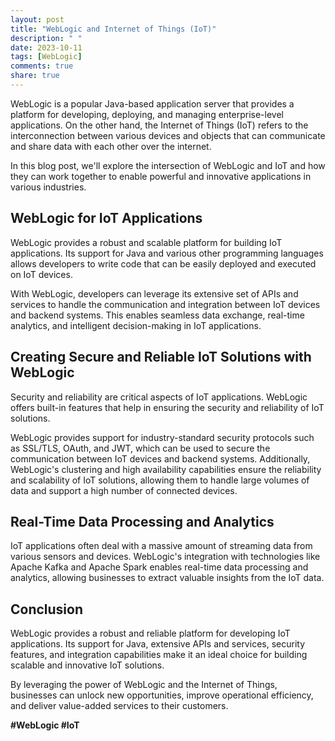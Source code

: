 ```yaml
---
layout: post
title: "WebLogic and Internet of Things (IoT)"
description: " "
date: 2023-10-11
tags: [WebLogic]
comments: true
share: true
---
```


WebLogic is a popular Java-based application server that provides a platform for developing, deploying, and managing enterprise-level applications. On the other hand, the Internet of Things (IoT) refers to the interconnection between various devices and objects that can communicate and share data with each other over the internet.

In this blog post, we'll explore the intersection of WebLogic and IoT and how they can work together to enable powerful and innovative applications in various industries.

## WebLogic for IoT Applications

WebLogic provides a robust and scalable platform for building IoT applications. Its support for Java and various other programming languages allows developers to write code that can be easily deployed and executed on IoT devices.

With WebLogic, developers can leverage its extensive set of APIs and services to handle the communication and integration between IoT devices and backend systems. This enables seamless data exchange, real-time analytics, and intelligent decision-making in IoT applications.

## Creating Secure and Reliable IoT Solutions with WebLogic

Security and reliability are critical aspects of IoT applications. WebLogic offers built-in features that help in ensuring the security and reliability of IoT solutions.

WebLogic provides support for industry-standard security protocols such as SSL/TLS, OAuth, and JWT, which can be used to secure the communication between IoT devices and backend systems. Additionally, WebLogic's clustering and high availability capabilities ensure the reliability and scalability of IoT solutions, allowing them to handle large volumes of data and support a high number of connected devices.

## Real-Time Data Processing and Analytics

IoT applications often deal with a massive amount of streaming data from various sensors and devices. WebLogic's integration with technologies like Apache Kafka and Apache Spark enables real-time data processing and analytics, allowing businesses to extract valuable insights from the IoT data.

## Conclusion

WebLogic provides a robust and reliable platform for developing IoT applications. Its support for Java, extensive APIs and services, security features, and integration capabilities make it an ideal choice for building scalable and innovative IoT solutions.

By leveraging the power of WebLogic and the Internet of Things, businesses can unlock new opportunities, improve operational efficiency, and deliver value-added services to their customers.

**#WebLogic #IoT**